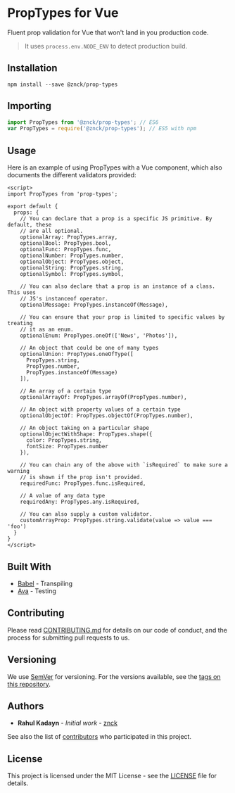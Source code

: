 # PropTypes for Vue

Fluent prop validation for Vue that won't land in you production code.

> It uses `process.env.NODE_ENV` to detect production build.

## Installation

```shell
npm install --save @znck/prop-types
```

## Importing

```js
import PropTypes from '@znck/prop-types'; // ES6
var PropTypes = require('@znck/prop-types'); // ES5 with npm
```

## Usage

Here is an example of using PropTypes with a Vue component, which also
documents the different validators provided:

<!-- Example borrowed from facebook/prop-types -->

```vue
<script>
import PropTypes from 'prop-types';

export default {
  props: {
    // You can declare that a prop is a specific JS primitive. By default, these
    // are all optional.
    optionalArray: PropTypes.array,
    optionalBool: PropTypes.bool,
    optionalFunc: PropTypes.func,
    optionalNumber: PropTypes.number,
    optionalObject: PropTypes.object,
    optionalString: PropTypes.string,
    optionalSymbol: PropTypes.symbol,

    // You can also declare that a prop is an instance of a class. This uses
    // JS's instanceof operator.
    optionalMessage: PropTypes.instanceOf(Message),

    // You can ensure that your prop is limited to specific values by treating
    // it as an enum.
    optionalEnum: PropTypes.oneOf(['News', 'Photos']),

    // An object that could be one of many types
    optionalUnion: PropTypes.oneOfType([
      PropTypes.string,
      PropTypes.number,
      PropTypes.instanceOf(Message)
    ]),

    // An array of a certain type
    optionalArrayOf: PropTypes.arrayOf(PropTypes.number),

    // An object with property values of a certain type
    optionalObjectOf: PropTypes.objectOf(PropTypes.number),

    // An object taking on a particular shape
    optionalObjectWithShape: PropTypes.shape({
      color: PropTypes.string,
      fontSize: PropTypes.number
    }),

    // You can chain any of the above with `isRequired` to make sure a warning
    // is shown if the prop isn't provided.
    requiredFunc: PropTypes.func.isRequired,

    // A value of any data type
    requiredAny: PropTypes.any.isRequired,

    // You can also supply a custom validator.
    customArrayProp: PropTypes.string.validate(value => value === 'foo')
  }
}
</script>
```

## Built With

* [Babel](http://babeljs.io/) - Transpiling
* [Ava](https://github.com/avajs/ava) - Testing

## Contributing

Please read [CONTRIBUTING.md](CONTRIBUTING.md) for details on our code of conduct, and the process for submitting pull requests to us.

## Versioning

We use [SemVer](http://semver.org/) for versioning. For the versions available, see the [tags on this repository](https://github.com/znck/prop-types/releases).

## Authors

* **Rahul Kadayn** - *Initial work* - [znck](https://github.com/znck)

See also the list of [contributors](https://github.com/your/project/contributors) who participated in this project.

## License

This project is licensed under the MIT License - see the [LICENSE](LICENSE) file for details.
